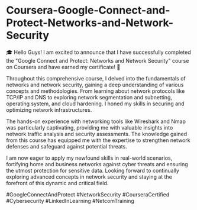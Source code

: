 # Coursera-Google-Connect-and-Protect-Networks-and-Network-Security

🎓 Hello Guys! I am excited to announce that I have successfully completed the "Google Connect and Protect: Networks and Network Security" course on Coursera and have earned my certificate! 🚀

Throughout this comprehensive course, I delved into the fundamentals of networks and network security, gaining a deep understanding of various concepts and methodologies. From learning about network protocols like TCP/IP and DNS to exploring network segmentation and subnetting, operating system, and cloud hardening. I honed my skills in securing and optimizing network infrastructures.

The hands-on experience with networking tools like Wireshark and Nmap was particularly captivating, providing me with valuable insights into network traffic analysis and security assessments. The knowledge gained from this course has equipped me with the expertise to strengthen network defenses and safeguard against potential threats.

I am now eager to apply my newfound skills in real-world scenarios, fortifying home and business networks against cyber threats and ensuring the utmost protection for sensitive data. Looking forward to continually exploring advanced concepts in network security and staying at the forefront of this dynamic and critical field.

#GoogleConnectAndProtect #NetworkSecurity #CourseraCertified #Cybersecurity #LinkedInLearning #NetcomTraining
